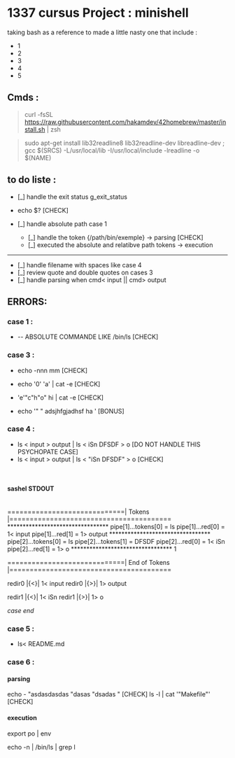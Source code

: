 # 1337 cursus Project : minishell 
taking bash as a reference to made a little nasty one that include : 
- 1 
- 2
- 3
- 4
- 5 
 
## Cmds :

> curl -fsSL https://raw.githubusercontent.com/hakamdev/42homebrew/master/install.sh | zsh

> sudo apt-get install lib32readline8 lib32readline-dev libreadline-dev ; gcc $(SRCS) -L/usr/local/lib -I/usr/local/include -lreadline -o $(NAME) 

## to do liste  : 

+ [_] handle the exit status  g_exit_status 

+ echo $?                                                                   [CHECK]


+ [_] handle absolute path case 1 
    - [_] handle the token {/path/bin/exemple} -> parsing                   [CHECK]
    - [_] executed the absolute and relatibve path tokens -> execution 



------------------------------------------------

+ [_] handle filename with spaces like case 4 
+ [_] review quote and double quotes on cases 3 
+ [_] handle parsing when cmd< input || cmd> output

## ERRORS:

### case 1 :

- -- ABSOLUTE COMMANDE LIKE /bin/ls                                         [CHECK]

### case 3 :

- echo -nnn mm                                                              [CHECK]

- echo '0' 'a' | cat -e                                                     [CHECK]

- 'e'"c"h"o" hi | cat -e                                                    [CHECK]

- echo '"   " adsjhfgjadhsf ha '                                            [BONUS]

### case 4 :

- ls < input > output | ls < iSn DFSDF > o [DO NOT HANDLE THIS PSYCHOPATE CASE]
- ls < input > output | ls < "iSn DFSDF" > o                                [CHECK]
<br>

#### sashel STDOUT
<br>
=============================|     Tokens    |========================================
*********************************
pipe[1]...tokens[0] = ls
pipe[1]...red[0] = 1< input
pipe[1]...red[1] = 1> output
*********************************
pipe[2]...tokens[0] = ls
pipe[2]...tokens[1] = DFSDF
pipe[2]...red[0] = 1< iSn
pipe[2]...red[1] = 1> o
*********************************
1

=============================| End of Tokens |========================================

redir0 |{<}| 1< input
redir0 |{>}| 1> output

redir1 |{<}| 1< iSn
redir1 |{>}| 1> o

*case end*
<br>

### case 5 :

- ls< README.md 

### case 6 :
#### parsing
echo -   "asdasdasdas "dasas "dsadas "                                      [CHECK]
ls -l | cat '"Makefile"'                                                    [CHECK]
#### execution
export po | env 

echo -n | /bin/ls | grep l
